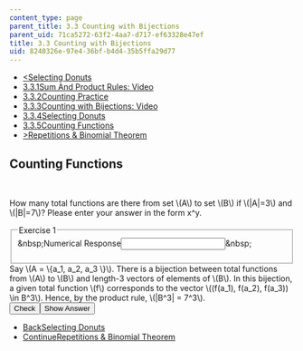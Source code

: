 ```yaml
---
content_type: page
parent_title: 3.3 Counting with Bijections
parent_uid: 71ca5272-63f2-4aa7-d717-ef63328e47ef
title: 3.3 Counting with Bijections
uid: 8240326e-97e4-36bf-b4d4-35b5ffa29d77
---
```

<ul class="navigation pagination"><li id="top_bck_btn"><a href='/courses/electrical-engineering-and-computer-science/6-042j-mathematics-for-computer-science-spring-2015/counting/tp9-1/vertical-74c5f1c609a4';><<span>Selecting Donuts</span></a></li><li id="flp_btn_1" ><a href='/courses/electrical-engineering-and-computer-science/6-042j-mathematics-for-computer-science-spring-2015/counting/tp9-1'>3.3.1<span>Sum And Product Rules: Video</span></a></li><li id="flp_btn_2" ><a href='/courses/electrical-engineering-and-computer-science/6-042j-mathematics-for-computer-science-spring-2015/counting/tp9-1/vertical-049622956720'>3.3.2<span>Counting Practice</span></a></li><li id="flp_btn_3" ><a href='/courses/electrical-engineering-and-computer-science/6-042j-mathematics-for-computer-science-spring-2015/counting/tp9-1/vertical-96a6db418419'>3.3.3<span>Counting with Bijections: Video</span></a></li><li id="flp_btn_4" ><a href='/courses/electrical-engineering-and-computer-science/6-042j-mathematics-for-computer-science-spring-2015/counting/tp9-1/vertical-74c5f1c609a4'>3.3.4<span>Selecting Donuts</span></a></li><li id="flp_btn_5" class="button_selected"><a href='/courses/electrical-engineering-and-computer-science/6-042j-mathematics-for-computer-science-spring-2015/counting/tp9-1/vertical-8ad5a4d769b7'>3.3.5<span>Counting Functions</span></a></li><li id="top_continue_btn"><a href='/courses/electrical-engineering-and-computer-science/6-042j-mathematics-for-computer-science-spring-2015/counting/tp9-2';>><span>Repetitions &amp; Binomial Theorem</span></a></li></ul><h2 class="subhead">Counting Functions</h2><div class="self_assessment">
<br display_name="Counting Functions" url_name="Counting_Functions_1" />
<div id="Q1_div" class="problem_question"><p display_name="Counting Functions" url_name="Counting_Functions_2">
    How many total functions are there from set \(A\) to set \(B\) if \(|A|=3\) and \(|B|=7\)? Please enter your answer in the form x^y.
  </p><fieldset><legend class="visually-hidden">Exercise 1</legend><div class="choice"><label id="Q1_label"><span id="Q1_aria_status" tabindex="-1" class="visually-hidden">&amp;nbsp;</span><span class="visually-hidden">Numerical Response</span><input type="text" id="Q1_input" value="" onkeypress="numericTypedOrDropDownSelected(1)" class="problem_text_input"><input type="hidden" id="Q1_ans" value="7^3"><input type="hidden" id="Q1_tolerance" value="0"><span id="Q1_normal_status" class="nostatus" aria-hidden="true">&amp;nbsp;</span></label></div><p id="S1_ans" tabindex="-1" class="problem_answer"></p></fieldset></div><div id="S1_div" class="problem_solution" tabindex="-1" display_name="Counting Functions" url_name="Counting_Functions_4">Say \(A = \{a_1, a_2, a_3 \}\). There is a bijection between total functions from \(A\) to \(B\) and length-3 vectors of elements of \(B\).
  In this bijection, a given total function \(f\) corresponds to the vector \((f(a_1), f(a_2), f(a_3)) \in B^3\).
  Hence, by the product rule, \(|B^3| = 7^3\).
  </div><div class="action"><button id="Q1_button" onclick="checkAnswer({1: 'numerical'})" class="problem_mo_button">Check</button><button id="Q1_button_show" onclick="showHideSolution({1: 'numerical'}, 1, [1])" class="problem_mo_button">Show Answer</button></div></div><ul class="navigation progress"><li id="bck_btn"><a href='/courses/electrical-engineering-and-computer-science/6-042j-mathematics-for-computer-science-spring-2015/counting/tp9-1/vertical-74c5f1c609a4';>Back<span>Selecting Donuts</span></a></li><li id="continue_btn"><a href='/courses/electrical-engineering-and-computer-science/6-042j-mathematics-for-computer-science-spring-2015/counting/tp9-2';>Continue<span>Repetitions &amp; Binomial Theorem</span></a></li></ul>